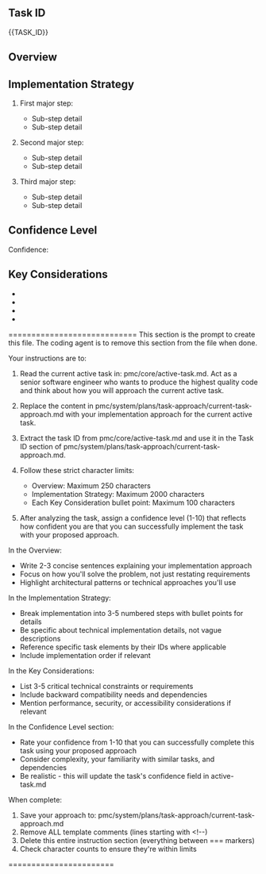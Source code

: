 ## Task ID
{{TASK_ID}}

## Overview
<!-- IMPORTANT: Keep this section under 250 characters -->
<!-- Provide a concise 2-3 sentence summary of your implementation approach -->

## Implementation Strategy
<!-- IMPORTANT: Keep this section under 2000 characters -->
<!-- Organize in numbered steps with bullet points for sub-steps -->
1. First major step:
   - Sub-step detail
   - Sub-step detail

2. Second major step:
   - Sub-step detail
   - Sub-step detail

3. Third major step:
   - Sub-step detail
   - Sub-step detail

## Confidence Level
<!-- Rate your confidence from 1-10 that you can successfully complete this task with this approach -->
Confidence: 

## Key Considerations
<!-- IMPORTANT: Each bullet point must be under 100 characters -->
- <!-- Technical constraint or requirement -->
- <!-- Compatibility consideration -->
- <!-- Dependency or integration point -->
- <!-- Performance or security consideration -->

============================
This section is the prompt to create this file. The coding agent is to remove this section from the file when done.

Your instructions are to:

1. Read the current active task in: pmc/core/active-task.md. Act as a senior software engineer who wants to produce the highest quality code and think about how you will approach the current active task.

2. Replace the content in pmc/system/plans/task-approach/current-task-approach.md with your implementation approach for the current active task.

3. Extract the task ID from pmc/core/active-task.md and use it in the Task ID section of pmc/system/plans/task-approach/current-task-approach.md.

4. Follow these strict character limits:
   - Overview: Maximum 250 characters
   - Implementation Strategy: Maximum 2000 characters
   - Each Key Consideration bullet point: Maximum 100 characters

5. After analyzing the task, assign a confidence level (1-10) that reflects how confident you are that you can successfully implement the task with your proposed approach.

In the Overview:
- Write 2-3 concise sentences explaining your implementation approach
- Focus on how you'll solve the problem, not just restating requirements
- Highlight architectural patterns or technical approaches you'll use

In the Implementation Strategy:
- Break implementation into 3-5 numbered steps with bullet points for details
- Be specific about technical implementation details, not vague descriptions
- Reference specific task elements by their IDs where applicable
- Include implementation order if relevant

In the Key Considerations:
- List 3-5 critical technical constraints or requirements
- Include backward compatibility needs and dependencies
- Mention performance, security, or accessibility considerations if relevant

In the Confidence Level section:
- Rate your confidence from 1-10 that you can successfully complete this task using your proposed approach
- Consider complexity, your familiarity with similar tasks, and dependencies
- Be realistic - this will update the task's confidence field in active-task.md

When complete:
1. Save your approach to: pmc/system/plans/task-approach/current-task-approach.md
2. Remove ALL template comments (lines starting with <!--)
3. Delete this entire instruction section (everything between === markers)
4. Check character counts to ensure they're within limits

=======================
